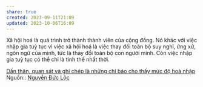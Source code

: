 ```yaml
---
share: true
created: 2023-09-11T21:09
updated: 2023-10-06T16:09
---
```


Xã hội hoá là quá trình trở thành thành viên của cộng đồng. Nó khác với việc nhập gia tuỳ tục vì việc xã hội hoá là việc thay đổi toàn bộ suy nghĩ, ứng xử, ngôn ngữ của mình, tức là thay đổi toàn bộ con người mình. Còn việc nhập gia tuỳ tục có thể chỉ là tình thế nhất thời.

[Dấn thân, quan sát và ghi chép là những chỉ báo cho thấy mức độ hoà nhập](../D%E1%BA%A5n%20th%C3%A2n,%20quan%20s%C3%A1t%20v%C3%A0%20ghi%20ch%C3%A9p%20l%C3%A0%20nh%E1%BB%AFng%20ch%E1%BB%89%20b%C3%A1o%20cho%20th%E1%BA%A5y%20m%E1%BB%A9c%20%C4%91%E1%BB%99%20ho%C3%A0%20nh%E1%BA%ADp.md)
Nguồn:: [Nguyễn Đức Lộc](../../%CE%9E%20Ngu%E1%BB%93n/Nguy%E1%BB%85n%20%C4%90%E1%BB%A9c%20L%E1%BB%99c.md)
